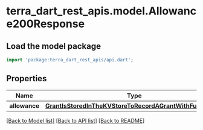 # terra_dart_rest_apis.model.Allowance200Response

## Load the model package
```dart
import 'package:terra_dart_rest_apis/api.dart';
```

## Properties
Name | Type | Description | Notes
------------ | ------------- | ------------- | -------------
**allowance** | [**GrantIsStoredInTheKVStoreToRecordAGrantWithFullContext**](GrantIsStoredInTheKVStoreToRecordAGrantWithFullContext.md) |  | [optional] 

[[Back to Model list]](../README.md#documentation-for-models) [[Back to API list]](../README.md#documentation-for-api-endpoints) [[Back to README]](../README.md)


